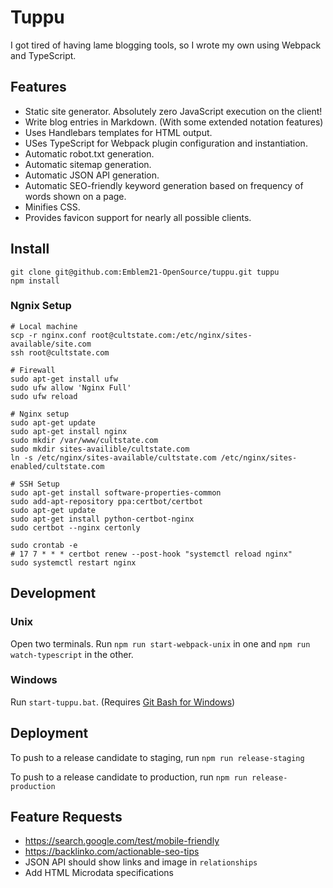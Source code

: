 # Tuppu

I got tired of having lame blogging tools, so I wrote my own using Webpack and TypeScript.

## Features

* Static site generator.  Absolutely zero JavaScript execution on the client!
* Write blog entries in Markdown. (With some extended notation features)
* Uses Handlebars templates for HTML output.
* USes TypeScript for Webpack plugin configuration and instantiation.
* Automatic robot.txt generation.
* Automatic sitemap generation.
* Automatic JSON API generation.
* Automatic SEO-friendly keyword generation based on frequency of words shown on a page.
* Minifies CSS.
* Provides favicon support for nearly all possible clients.

## Install

```
git clone git@github.com:Emblem21-OpenSource/tuppu.git tuppu
npm install
```

### Ngnix Setup

```
# Local machine
scp -r nginx.conf root@cultstate.com:/etc/nginx/sites-available/site.com
ssh root@cultstate.com

# Firewall
sudo apt-get install ufw
sudo ufw allow 'Nginx Full'
sudo ufw reload

# Nginx setup
sudo apt-get update
sudo apt-get install nginx
sudo mkdir /var/www/cultstate.com
sudo mkdir sites-availible/cultstate.com
ln -s /etc/nginx/sites-available/cultstate.com /etc/nginx/sites-enabled/cultstate.com

# SSH Setup
sudo apt-get install software-properties-common
sudo add-apt-repository ppa:certbot/certbot
sudo apt-get update
sudo apt-get install python-certbot-nginx
sudo certbot --nginx certonly

sudo crontab -e
# 17 7 * * * certbot renew --post-hook "systemctl reload nginx"
sudo systemctl restart nginx
```

## Development

### Unix

Open two terminals.  Run `npm run start-webpack-unix` in one and `npm run watch-typescript` in the other.

### Windows

Run `start-tuppu.bat`.  (Requires [Git Bash for Windows](https://git-scm.com/download/win))

## Deployment

To push to a release candidate to staging, run `npm run release-staging`

To push to a release candidate to production, run `npm run release-production`

## Feature Requests

* https://search.google.com/test/mobile-friendly
* https://backlinko.com/actionable-seo-tips
* JSON API should show links and image in `relationships`
* Add HTML Microdata specifications